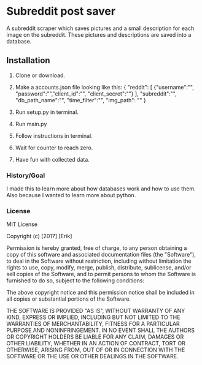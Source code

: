 # Subreddit post saver

A subreddit scraper which saves pictures and a small description for each image on the subreddit.
These pictures and descriptions are saved into a database.

## Installation

1. Clone or download.
2. Make a accounts.json file looking like this:
    {
        "reddit":
        [
            {"username":"", "password":"","client_id":"", "client_secret":""}
        ],
        "subreddit":"",
        "db_path_name":"",
        "time_filter":"",
        "img_path": ""
    }

3. Run setup.py in terminal.
4. Run main.py
5. Follow instructions in terminal.
6. Wait for counter to reach zero.
7. Have fun with collected data.

### History/Goal

I made this to learn more about how databases work and how to use them. Also because I wanted to learn more about python.

### License

MIT License

Copyright (c) [2017] [Erik]

Permission is hereby granted, free of charge, to any person obtaining a copy
of this software and associated documentation files (the "Software"), to deal
in the Software without restriction, including without limitation the rights
to use, copy, modify, merge, publish, distribute, sublicense, and/or sell
copies of the Software, and to permit persons to whom the Software is
furnished to do so, subject to the following conditions:

The above copyright notice and this permission notice shall be included in all
copies or substantial portions of the Software.

THE SOFTWARE IS PROVIDED "AS IS", WITHOUT WARRANTY OF ANY KIND, EXPRESS OR
IMPLIED, INCLUDING BUT NOT LIMITED TO THE WARRANTIES OF MERCHANTABILITY,
FITNESS FOR A PARTICULAR PURPOSE AND NONINFRINGEMENT. IN NO EVENT SHALL THE
AUTHORS OR COPYRIGHT HOLDERS BE LIABLE FOR ANY CLAIM, DAMAGES OR OTHER
LIABILITY, WHETHER IN AN ACTION OF CONTRACT, TORT OR OTHERWISE, ARISING FROM,
OUT OF OR IN CONNECTION WITH THE SOFTWARE OR THE USE OR OTHER DEALINGS IN THE
SOFTWARE.
